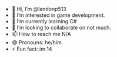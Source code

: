 - 👋 Hi, I’m @landonp513
- 👀 I’m interested in game development.
- 🌱 I’m currently learning C#
- 💞️ I’m looking to collaborate on not much.
- 📫 How to reach me N/A
- 😄 Pronouns: he/him
- ⚡ Fun fact: im 14


